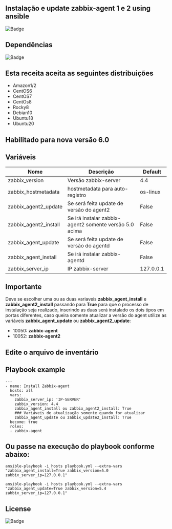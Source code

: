 ## Instalação e update zabbix-agent 1 e 2 using ansible

![Badge](https://img.shields.io/badge/ansible-zabbix-red)

## Dependências
![Badge](https://img.shields.io/badge/ansible-2.9.10-blue)

## Esta receita aceita as seguintes distribuições
- Amazon1/2
- CentOS6
- CentOS7
- CentOs8
- Rocky8
- Debian10
- Ubuntu18
- Ubuntu20

## Habilitado para nova versão 6.0

## Variáveis

| Nome | Descrição | Default | 
|------|-----------|---------|
| zabbix_version | Versão zabbix-server | 4.4|
| zabbix_hostmetadata | hostmetadata para auto-registro | os-linux |
| zabbix_agent2_update | Se será feita update de versão do agent2 | False |
| zabbix_agent2_install | Se irá instalar zabbix-agent2 somente versão 5.0 acima | False | 
| zabbix_agent_update | Se será feita update de versão do agentd | False |
| zabbix_agent_install | Se irá instalar zabbix-agentd | False | 
| zabbix_server_ip | IP zabbix-server | 127.0.0.1| 

## Importante
 Deve se escolher uma ou as duas variaveis **zabbix_agent_install** e **zabbix_agent2_install** passando para **True** para que o processo de instalação seja realizado, inserindo as duas será instalado os dois tipos em portas diferentes, caso queira somente atualizar a versão do agent utilize as variáveis **zabbix_agent_update** ou **zabbix_agent2_update**:
  
  - 10050: **zabbix-agent** 
  - 10052: **zabbix-agent2**  
 
## Edite o arquivo de inventário

## Playbook example
```
---
- name: Install Zabbix-agent
  hosts: all
  vars:
    zabbix_server_ip: 'IP-SERVER'
    zabbix_version: 4.4
    zabbix_agent_install ou zabbix_agent2_install: True
    ### Variáveis de atualização somente quando for atualizar 
    zabbix_agent_update ou zabbix_update2_install: True
  become: true
  roles:
  - zabbix-agent
```
## Ou passe na execução do playbook conforme abaixo:
``` 
ansible-playbook -i hosts playbook.yml --extra-vars "zabbix_agent_install=True zabbix_version=5.0 zabbix_server_ip=127.0.0.1"

ansible-playbook -i hosts playbook.yml --extra-vars "zabbix_agent_update=True zabbix_version=5.4 zabbix_server_ip=127.0.0.1"
``` 
## License
![Badge](https://img.shields.io/badge/license-GPLv3-green)
